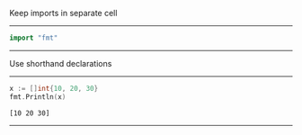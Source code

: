 Keep imports in separate cell

---
```go
import "fmt"
```
---
Use shorthand declarations

---
```go
x := []int{10, 20, 30}
fmt.Println(x)
```
```output
[10 20 30]
```
---
